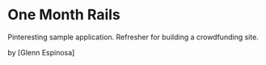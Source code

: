 # One Month Rails

Pinteresting sample application. Refresher for building a crowdfunding site. 

by [Glenn Espinosa]
